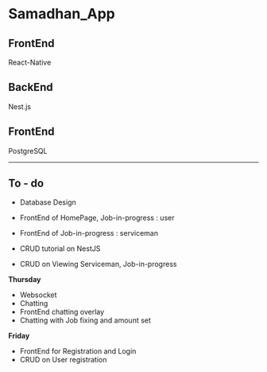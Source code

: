# Samadhan_App

## FrontEnd

React-Native

## BackEnd

Nest.js

## FrontEnd

PostgreSQL

---

## To - do

- Database Design

- FrontEnd of HomePage, Job-in-progress : user
- FrontEnd of Job-in-progress : serviceman
- CRUD tutorial on NestJS
- CRUD on Viewing Serviceman, Job-in-progress

**Thursday**

- Websocket
- Chatting
- FrontEnd chatting overlay
- Chatting with Job fixing and amount set

**Friday**

- FrontEnd for Registration and Login
- CRUD on User registration
